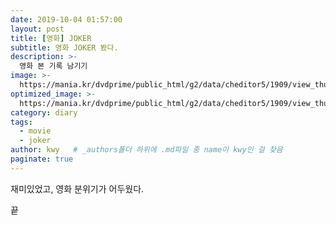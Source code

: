 ```yaml
---
date: 2019-10-04 01:57:00
layout: post
title: [영화] JOKER
subtitle: 영화 JOKER 봤다.
description: >-
  영화 본 기록 남기기
image: >-
  https://mania.kr/dvdprime/public_html/g2/data/cheditor5/1909/view_thumbnail/mania-done-20190901005001_mxhdkfxa.jpg
optimized_image: >-
  https://mania.kr/dvdprime/public_html/g2/data/cheditor5/1909/view_thumbnail/mania-done-20190901005001_mxhdkfxa.jpg
category: diary
tags:
  - movie
  - joker
author: kwy   # _authors폴더 하위에 .md파일 중 name이 kwy인 걸 찾음
paginate: true
---
```



재미있었고, 영화 분위기가 어두웠다.

끝
